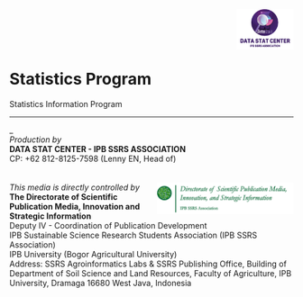 <img src="https://github.com/datastat-ssrs/.github/blob/2e44e6109c594382688b154bf4d3fb49a4898265/Admin/Data-stat.png" alt="Data Stat Center" title="Data Stat Center" width="20%" align="right"/>
<br />
<br />
<br />
<br />

# Statistics Program
Statistics Information Program


________________________________________________________________________________________________________________________________________________________
_
<br /> _Production by_
<br /> **DATA STAT CENTER - IPB SSRS ASSOCIATION**
<br /> CP: +62 812-8125-7598 (Lenny EN, Head of)
<br />  
<br /> _This media is directly controlled by_ <img src="https://github.com/ipbssrs/ipbssrs/blob/e06c45804cf17ab573e55ff856c4c3b8bcf81b8e/logo-ssrs/Dir_Medpub.png" align="right" width="48%" />
<br /> **The Directorate of Scientific Publication Media, Innovation and Strategic Information**
<br /> Deputy IV - Coordination of Publication Development 
<br /> IPB Sustainable Science Research Students Association (IPB SSRS Association)
<br /> IPB University (Bogor Agricultural University)
<br /> Address: SSRS Agroinformatics Labs & SSRS Publishing Office, Building of Department of Soil Science and Land Resources, Faculty of Agriculture, IPB University, Dramaga 16680 West Java, Indonesia
